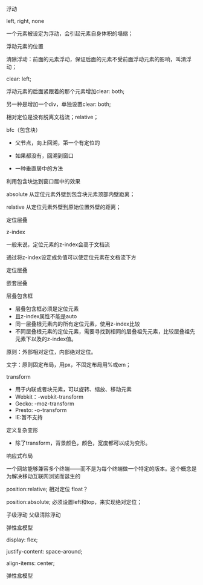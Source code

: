 浮动

left, right, none

一个元素被设定为浮动，会引起元素自身体积的塌缩；

浮动元素的位置

清除浮动：前面的元素浮动，保证后面的元素不受前面浮动元素的影响，叫清浮动；

clear: left;

浮动元素的后面紧跟着的那个元素增加clear: both;

另一种是增加一个div，单独设置clear: both;



相对定位是没有脱离文档流；relative；

bfc（包含块）

- 父节点，向上回溯，第一个有定位的

- 如果都没有，回溯到窗口

- 一种垂直居中的方法



利用包含块达到窗口居中的效果



absolute 从定位元素外壁到包含块元素顶部内壁距离；

relative 从定位元素外壁到原始位置外壁的距离；



定位层叠

z-index

一般来说，定位元素的z-index会高于文档流

通过将z-index设定成负值可以使定位元素在文档流下方



定位层叠

嵌套层叠

层叠包含框

- 层叠包含框必须是定位元素
- 且z-index属性不能是auto
- 同一层叠根元素内的所有定位元素，使用z-index比较
- 不同层叠根元素的定位元素，需要寻找到相同的层叠祖先元素，比较层叠祖先元素下以及的z-index值。

原则：外部相对定位，内部绝对定位。

文字：原则固定布局，用px，不固定布局用%或em；



transform

- 用于内联或者块元素，可以旋转、缩放、移动元素
- Webkit：-webkit-transform
- Gecko: -moz-transform
- Presto: -o-transform
- IE:暂不支持

定义复杂变形

- 除了transform，背景颜色，颜色，宽度都可以成为变形。


响应式布局

一个网站能够兼容多个终端——而不是为每个终端做一个特定的版本。这个概念是为解决移动互联网浏览而诞生的



position:relative; 相对定位 float？

position:absolute; 必须设置left和top，来实现绝对定位；

子级浮动 父级清除浮动



弹性盒模型

display: flex;

justify-content: space-around;

align-items: center;



弹性盒模型
